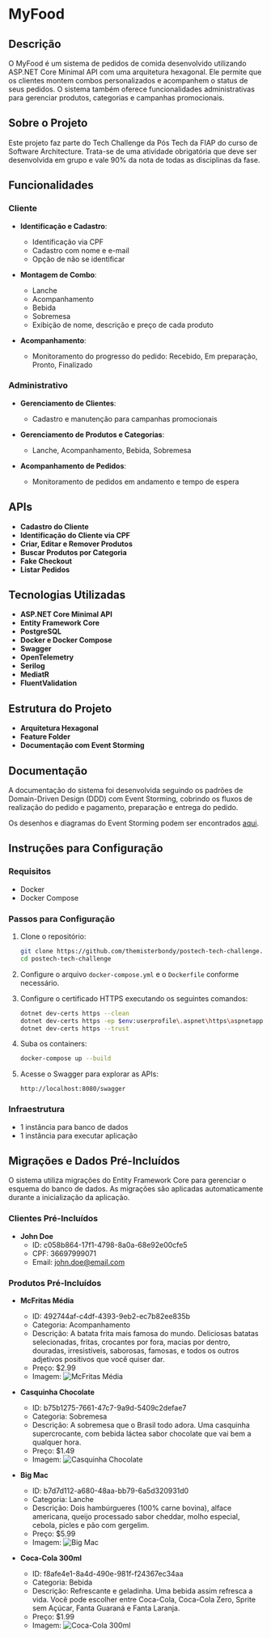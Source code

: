 # MyFood

## Descrição

O MyFood é um sistema de pedidos de comida desenvolvido utilizando ASP.NET Core Minimal API com uma arquitetura hexagonal. Ele permite que os clientes montem combos personalizados e acompanhem o status de seus pedidos. O sistema também oferece funcionalidades administrativas para gerenciar produtos, categorias e campanhas promocionais.

## Sobre o Projeto

Este projeto faz parte do Tech Challenge da Pós Tech da FIAP do curso de Software Architecture. Trata-se de uma atividade obrigatória que deve ser desenvolvida em grupo e vale 90% da nota de todas as disciplinas da fase. 

## Funcionalidades

### Cliente

- **Identificação e Cadastro**:
    - Identificação via CPF
    - Cadastro com nome e e-mail
    - Opção de não se identificar

- **Montagem de Combo**:
    - Lanche
    - Acompanhamento
    - Bebida
    - Sobremesa
    - Exibição de nome, descrição e preço de cada produto

- **Acompanhamento**:
    - Monitoramento do progresso do pedido: Recebido, Em preparação, Pronto, Finalizado

### Administrativo

- **Gerenciamento de Clientes**:
    - Cadastro e manutenção para campanhas promocionais

- **Gerenciamento de Produtos e Categorias**:
    - Lanche, Acompanhamento, Bebida, Sobremesa

- **Acompanhamento de Pedidos**:
    - Monitoramento de pedidos em andamento e tempo de espera

## APIs

- **Cadastro do Cliente**
- **Identificação do Cliente via CPF**
- **Criar, Editar e Remover Produtos**
- **Buscar Produtos por Categoria**
- **Fake Checkout**
- **Listar Pedidos**

## Tecnologias Utilizadas

- **ASP.NET Core Minimal API**
- **Entity Framework Core**
- **PostgreSQL**
- **Docker e Docker Compose**
- **Swagger**
- **OpenTelemetry**
- **Serilog**
- **MediatR**
- **FluentValidation**

## Estrutura do Projeto

- **Arquitetura Hexagonal**
- **Feature Folder**
- **Documentação com Event Storming**

## Documentação

A documentação do sistema foi desenvolvida seguindo os padrões de Domain-Driven Design (DDD) com Event Storming, cobrindo os fluxos de realização do pedido e pagamento, preparação e entrega do pedido.

Os desenhos e diagramas do Event Storming podem ser encontrados [aqui](https://miro.com/app/board/uXjVK06l1is=/).

## Instruções para Configuração

### Requisitos

- Docker
- Docker Compose

### Passos para Configuração

1. Clone o repositório:
    ```sh
    git clone https://github.com/themisterbondy/postech-tech-challenge.git
    cd postech-tech-challenge
    ```

2. Configure o arquivo `docker-compose.yml` e o `Dockerfile` conforme necessário.

3. Configure o certificado HTTPS executando os seguintes comandos:
    ```sh
    dotnet dev-certs https --clean
    dotnet dev-certs https -ep $env:userprofile\.aspnet\https\aspnetapp.pfx -p password123
    dotnet dev-certs https --trust
    ```

4. Suba os containers:
    ```sh
    docker-compose up --build
    ```

5. Acesse o Swagger para explorar as APIs:
    ```
    http://localhost:8080/swagger
    ```

### Infraestrutura

- 1 instância para banco de dados
- 1 instância para executar aplicação
## Migrações e Dados Pré-Incluídos

O sistema utiliza migrações do Entity Framework Core para gerenciar o esquema do banco de dados. As migrações são aplicadas automaticamente durante a inicialização da aplicação.

### Clientes Pré-Incluídos

- **John Doe**
    - ID: c058b864-17f1-4798-8a0a-68e92e00cfe5
    - CPF: 36697999071
    - Email: john.doe@email.com

### Produtos Pré-Incluídos

- **McFritas Média**
    - ID: 492744af-c4df-4393-9eb2-ec7b82ee835b
    - Categoria: Acompanhamento
    - Descrição: A batata frita mais famosa do mundo. Deliciosas batatas selecionadas, fritas, crocantes por fora, macias por dentro, douradas, irresistíveis, saborosas, famosas, e todos os outros adjetivos positivos que você quiser dar.
    - Preço: $2.99
    - Imagem: ![McFritas Média](https://cache-backend-mcd.mcdonaldscupones.com/media/image/product$kUXGZHtB/200/200/original?country=br)

- **Casquinha Chocolate**
    - ID: b75b1275-7661-47c7-9a9d-5409c2defae7
    - Categoria: Sobremesa
    - Descrição: A sobremesa que o Brasil todo adora. Uma casquinha supercrocante, com bebida láctea sabor chocolate que vai bem a qualquer hora.
    - Preço: $1.49
    - Imagem: ![Casquinha Chocolate](https://cache-backend-mcd.mcdonaldscupones.com/media/image/product$kpXyfJ7k/200/200/original?country=br)

- **Big Mac**
    - ID: b7d7d112-a680-48aa-bb79-6a5d320931d0
    - Categoria: Lanche
    - Descrição: Dois hambúrgueres (100% carne bovina), alface americana, queijo processado sabor cheddar, molho especial, cebola, picles e pão com gergelim.
    - Preço: $5.99
    - Imagem: ![Big Mac](https://cache-backend-mcd.mcdonaldscupones.com/media/image/product$kzXCTbnv/200/200/original?country=br)

- **Coca-Cola 300ml**
    - ID: f8afe4e1-8a4d-490e-981f-f24367ec34aa
    - Categoria: Bebida
    - Descrição: Refrescante e geladinha. Uma bebida assim refresca a vida. Você pode escolher entre Coca-Cola, Coca-Cola Zero, Sprite sem Açúcar, Fanta Guaraná e Fanta Laranja.
    - Preço: $1.99
    - Imagem: ![Coca-Cola 300ml](https://cache-backend-mcd.mcdonaldscupones.com/media/image/product$kNXZJR6V/200/200/original?country=br)